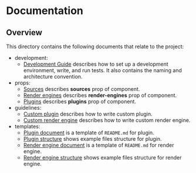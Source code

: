 # Documentation

## Overview

This directory contains the following documents that relate to the project:

* development:
  - [Development Guide](./development/guide.md) describes how to set up a development environment, write, and run tests. It also contains the naming and architecture convention.
* props:
  - [Sources](./props/sources.md) describes **sources** prop of component.
  - [Render engines](./props/render-engines.md) describes **render-engines** prop of component.
  - [Plugins](./props/plugins.md) describes **plugins** prop of component.
* guidelines:
  - [Custom plugin](./guidelines/custom-plugin.md) describes how to write custom plugin.
  - [Custom render engine](./guidelines/custom-render-engine.md) describes how to write custom render engine.
* templates: 
  - [Plugin document](./templates/document-templates/plugin_README.md) is a template of `README.md` for plugin. 
  - [Plugin structure](./templates/project-structure-templates/plugin) shows example files structure for plugin.
  - [Render engine document](./templates/document-templates/render-engine_README.md) is a template of `README.md` for render engine. 
  - [Render engine structure](./templates/project-structure-templates/render-engine) shows example files structure for render engine.
